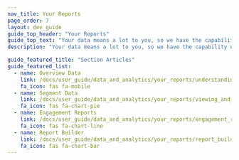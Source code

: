 ```yaml
---
nav_title: Your Reports
page_order: 7
layout: dev_guide
guide_top_header: "Your Reports"
guide_top_text: "Your data means a lot to you, so we have the capability of several reporting options within Braze (not including <a href='/docs/partners/braze_currents/'>Currents</a>). Though these articles don't include all of our reporting capabilities, it does cover the basics and should help you with your reporting needs. More articles to come!"
description: "Your data means a lot to you, so we have the capability of several reporting options within Braze (not including Currents)."

guide_featured_title: "Section Articles"
guide_featured_list:
  - name: Overview Data
    link: /docs/user_guide/data_and_analytics/your_reports/understanding_your_app_usage_data/
    fa_icon: fas fa-mobile
  - name: Segment Data
    link: /docs/user_guide/data_and_analytics/your_reports/viewing_and_understanding_segment_data/
    fa_icon: fas fa-chart-pie
  - name: Engagement Reports
    link: /docs/user_guide/data_and_analytics/your_reports/engagement_reports/
    fa_icon: fas fa-chart-line
  - name: Report Builder
    link: /docs/user_guide/data_and_analytics/your_reports/report_builder/
    fa_icon: fas fa-chart-bar
---
```

